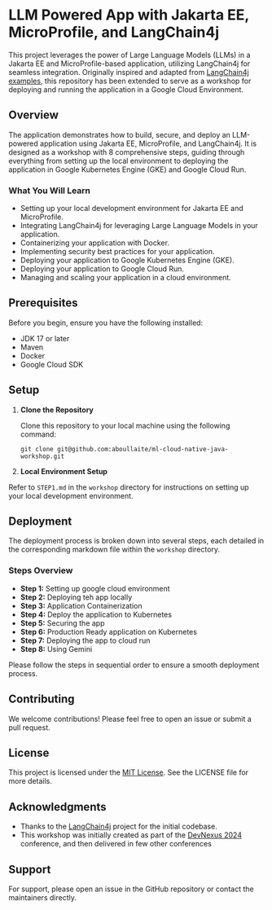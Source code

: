 # LLM Powered App with Jakarta EE, MicroProfile, and LangChain4j

This project leverages the power of Large Language Models (LLMs) in a Jakarta EE and MicroProfile-based application, utilizing LangChain4j for seamless integration. Originally inspired and adapted from [LangChain4j examples](https://github.com/langchain4j/langchain4j-examples), this repository has been extended to serve as a workshop for deploying and running the application in a Google Cloud Environment.

## Overview

The application demonstrates how to build, secure, and deploy an LLM-powered application using Jakarta EE, MicroProfile, and LangChain4j. It is designed as a workshop with 8 comprehensive steps, guiding through everything from setting up the local environment to deploying the application in Google Kubernetes Engine (GKE) and Google Cloud Run.

### What You Will Learn

- Setting up your local development environment for Jakarta EE and MicroProfile.
- Integrating LangChain4j for leveraging Large Language Models in your application.
- Containerizing your application with Docker.
- Implementing security best practices for your application.
- Deploying your application to Google Kubernetes Engine (GKE).
- Deploying your application to Google Cloud Run.
- Managing and scaling your application in a cloud environment.

## Prerequisites

Before you begin, ensure you have the following installed:

- JDK 17 or later
- Maven
- Docker
- Google Cloud SDK

## Setup

1. **Clone the Repository**

   Clone this repository to your local machine using the following command:

   ```shell
   git clone git@github.com:aboullaite/ml-cloud-native-java-workshop.git
   ```
2. **Local Environment Setup**

Refer to `STEP1.md` in the `workshop` directory for instructions on setting up your local development environment.

## Deployment

The deployment process is broken down into several steps, each detailed in the corresponding markdown file within the `workshop` directory.

### Steps Overview

- **Step 1:** Setting up google cloud environment
- **Step 2:** Deploying teh app locally
- **Step 3:** Application Containerization
- **Step 4:** Deploy the application to Kubernetes
- **Step 5:** Securing the app
- **Step 6:** Production Ready application on Kubernetes
- **Step 7:** Deploying the app to cloud run
- **Step 8:** Using Gemini

Please follow the steps in sequential order to ensure a smooth deployment process.

## Contributing

We welcome contributions! Please feel free to open an issue or submit a pull request.

## License

This project is licensed under the [MIT License](LICENSE). See the LICENSE file for more details.

## Acknowledgments

- Thanks to the [LangChain4j](https://github.com/langchain4j/langchain4j-examples) project for the initial codebase.
- This workshop was initially created as part of the [DevNexus 2024](https://devnexus.com/) conference, and then delivered in few other conferences

## Support

For support, please open an issue in the GitHub repository or contact the maintainers directly.



